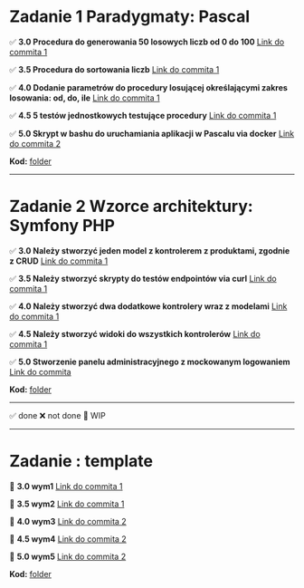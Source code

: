 # Zadanie 1 Paradygmaty: Pascal

✅ **3.0 Procedura do generowania 50 losowych liczb od 0 do 100** [Link do commita 1](https://github.com/zezuul/po25/commit/addcb5da0131642e30a851b141e04becafa9eea8)

✅ **3.5 Procedura do sortowania liczb** [Link do commita 1](https://github.com/zezuul/po25/commit/addcb5da0131642e30a851b141e04becafa9eea8)

✅ **4.0 Dodanie parametrów do procedury losującej określającymi zakres
losowania: od, do, ile** [Link do commita 1](https://github.com/zezuul/po25/commit/addcb5da0131642e30a851b141e04becafa9eea8)

✅ **4.5 5 testów jednostkowych testujące procedury** [Link do commita 1](https://github.com/zezuul/po25/commit/addcb5da0131642e30a851b141e04becafa9eea8)

✅ **5.0 Skrypt w bashu do uruchamiania aplikacji w Pascalu via docker** [Link do commita 2](https://github.com/zezuul/po25/commit/bf7c473a38d24ce0d92b25e325e8899f01686c33)

**Kod:** [folder](https://github.com/zezuul/po25/tree/main/task1)

---

# Zadanie 2 Wzorce architektury: Symfony PHP

✅ **3.0 Należy stworzyć jeden model z kontrolerem z produktami, zgodnie z CRUD** [Link do commita 1]()

✅ **3.5 Należy stworzyć skrypty do testów endpointów via curl** [Link do commita 1]()

✅ **4.0 Należy stworzyć dwa dodatkowe kontrolery wraz z modelami** [Link do commita 1]()

✅ **4.5 Należy stworzyć widoki do wszystkich kontrolerów** [Link do commita 1]()

✅ **5.0 Stworzenie panelu administracyjnego z mockowanym logowaniem** [Link do commita]()

**Kod:** [folder](https://github.com/zezuul/po25/tree/main/task2)

---

✅ done
❌ not done
🚧 WIP

---

# Zadanie : template

🚧 **3.0 wym1** [Link do commita 1]()

🚧 **3.5 wym2** [Link do commita 1]()

🚧 **4.0 wym3** [Link do commita 2]()

🚧 **4.5 wym4** [Link do commita 2]()

🚧 **5.0 wym5** [Link do commita 2]()

**Kod:** [folder]()
